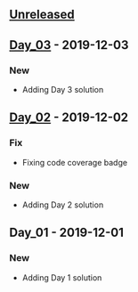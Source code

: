 <a name="unreleased"></a>
## [Unreleased]


<a name="Day_03"></a>
## [Day_03] - 2019-12-03
### New
- Adding Day 3 solution


<a name="Day_02"></a>
## [Day_02] - 2019-12-02
### Fix
- Fixing code coverage badge

### New
- Adding Day 2 solution


<a name="Day_01"></a>
## Day_01 - 2019-12-01
### New
- Adding Day 1 solution


[Unreleased]: https://gitlab.com/linden/advent_of_code-2018/compare/Day_03...HEAD
[Day_03]: https://gitlab.com/linden/advent_of_code-2018/compare/Day_02...Day_03
[Day_02]: https://gitlab.com/linden/advent_of_code-2018/compare/Day_01...Day_02
